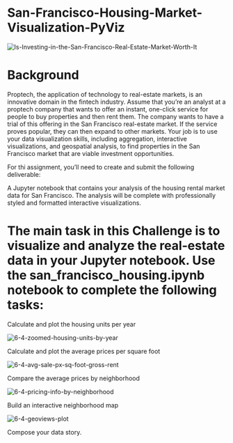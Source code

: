 # San-Francisco-Housing-Market-Visualization-PyViz


![Is-Investing-in-the-San-Francisco-Real-Estate-Market-Worth-It](https://github.com/shahp630/San-Francisco-Housing-Market-Visualization-PyViz/assets/133065460/916af025-cac5-40d3-b60f-4098c13956ed)

# Background

Proptech, the application of technology to real-estate markets, is an innovative domain in the fintech industry. Assume that you’re an analyst at a proptech company that wants to offer an instant, one-click service for people to buy properties and then rent them. The company wants to have a trial of this offering in the San Francisco real-estate market. If the service proves popular, they can then expand to other markets.
Your job is to use your data visualization skills, including aggregation, interactive visualizations, and geospatial analysis, to find properties in the San Francisco market that are viable investment opportunities.

For thi assignment, you’ll need to create and submit the following deliverable:

A Jupyter notebook that contains your analysis of the housing rental market data for San Francisco. The analysis will be complete with professionally styled and formatted interactive visualizations.

# The main task in this Challenge is to visualize and analyze the real-estate data in your Jupyter notebook. Use the san_francisco_housing.ipynb notebook to complete the following tasks:


Calculate and plot the housing units per year

![6-4-zoomed-housing-units-by-year](https://github.com/shahp630/San-Francisco-Housing-Market-Visualization-PyViz/assets/133065460/af3cc55e-64f4-4dbe-8c32-929ee72a57be)



Calculate and plot the average prices per square foot

![6-4-avg-sale-px-sq-foot-gross-rent](https://github.com/shahp630/San-Francisco-Housing-Market-Visualization-PyViz/assets/133065460/01fea0ae-b13c-44e6-8f1c-473640f07355)



Compare the average prices by neighborhood

![6-4-pricing-info-by-neighborhood](https://github.com/shahp630/San-Francisco-Housing-Market-Visualization-PyViz/assets/133065460/7caa4160-09ec-4cfb-b7b8-d857727e443d)



Build an interactive neighborhood map

![6-4-geoviews-plot](https://github.com/shahp630/San-Francisco-Housing-Market-Visualization-PyViz/assets/133065460/c3c3ee15-79f1-48d1-a2ee-c5af3c5e96f4)



Compose your data story.

